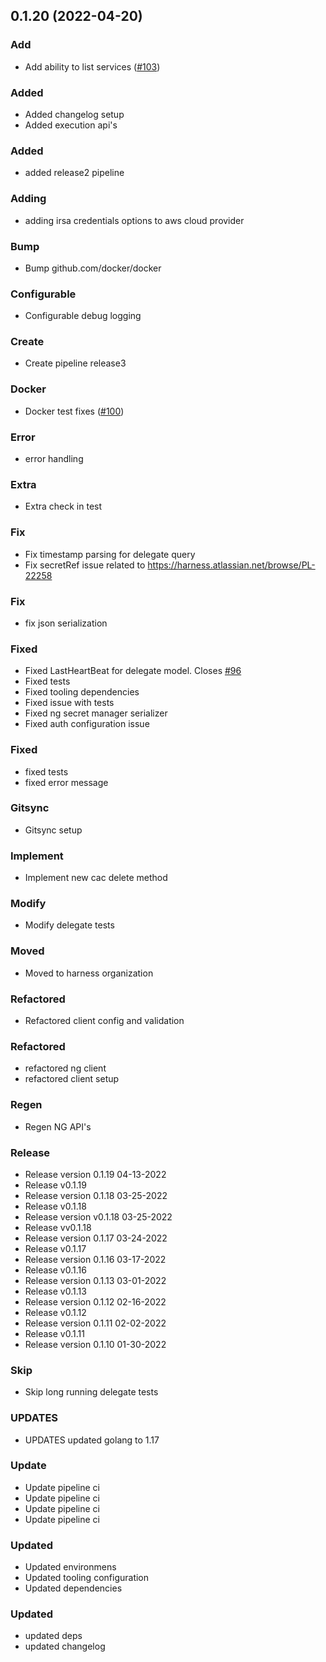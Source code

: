 
<a name="0.1.20"></a>
## 0.1.20 (2022-04-20)

### Add

* Add ability to list services ([#103](https://github.com/harness/harness-go-sdk/issues/103))

### Added

* Added changelog setup
* Added execution api's

### Added

* added release2 pipeline

### Adding

* adding irsa credentials options to aws cloud provider

### Bump

* Bump github.com/docker/docker

### Configurable

* Configurable debug logging

### Create

* Create pipeline release3

### Docker

* Docker test fixes ([#100](https://github.com/harness/harness-go-sdk/issues/100))

### Error

* error handling

### Extra

* Extra check in test

### Fix

* Fix timestamp parsing for delegate query
* Fix secretRef issue related to https://harness.atlassian.net/browse/PL-22258

### Fix

* fix json serialization

### Fixed

* Fixed LastHeartBeat for delegate model. Closes [#96](https://github.com/harness/harness-go-sdk/issues/96)
* Fixed tests
* Fixed tooling dependencies
* Fixed issue with tests
* Fixed ng secret manager serializer
* Fixed auth configuration issue

### Fixed

* fixed tests
* fixed error message

### Gitsync

* Gitsync setup

### Implement

* Implement new cac delete method

### Modify

* Modify delegate tests

### Moved

* Moved to harness organization

### Refactored

* Refactored client config and validation

### Refactored

* refactored ng client
* refactored client setup

### Regen

* Regen NG API's

### Release

* Release version 0.1.19 04-13-2022
* Release v0.1.19
* Release version 0.1.18 03-25-2022
* Release v0.1.18
* Release version v0.1.18 03-25-2022
* Release vv0.1.18
* Release version 0.1.17 03-24-2022
* Release v0.1.17
* Release version 0.1.16 03-17-2022
* Release v0.1.16
* Release version 0.1.13 03-01-2022
* Release v0.1.13
* Release version 0.1.12 02-16-2022
* Release v0.1.12
* Release version 0.1.11 02-02-2022
* Release v0.1.11
* Release version 0.1.10 01-30-2022

### Skip

* Skip long running delegate tests

### UPDATES

* UPDATES updated golang to 1.17

### Update

* Update pipeline ci
* Update pipeline ci
* Update pipeline ci
* Update pipeline ci

### Updated

* Updated environmens
* Updated tooling configuration
* Updated dependencies

### Updated

* updated deps
* updated changelog

